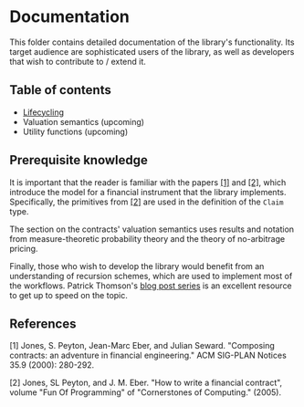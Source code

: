 # Documentation

This folder contains detailed documentation of the library's functionality. Its target audience are sophisticated users of the library, as well as developers that wish to contribute to / extend it.

## Table of contents

- [Lifecycling](./Lifecycling.md)
- Valuation semantics (upcoming)
- Utility functions (upcoming)

## Prerequisite knowledge

It is important that the reader is familiar with the papers [[1]](#1) and [[2]](#2), which introduce the model for a financial instrument that the library implements. Specifically, the primitives from [[2]](#2) are used in the definition of the `Claim` type.

The section on the contracts' valuation semantics uses results and notation from measure-theoretic probability theory and the theory of no-arbitrage pricing.

Finally, those who wish to develop the library would benefit from an understanding of recursion schemes, which are used to implement most of the workflows. Patrick Thomson's [blog post series](https://blog.sumtypeofway.com/posts/introduction-to-recursion-schemes.html) is an excellent resource to get up to speed on the topic.

## References

<a id="1">[1]</a>
Jones, S. Peyton, Jean-Marc Eber, and Julian Seward.
"Composing contracts: an adventure in financial engineering."
ACM SIG-PLAN Notices 35.9 (2000): 280-292.

<a id="2">[2]</a>
Jones, SL Peyton, and J. M. Eber.
"How to write a financial contract",
volume "Fun Of Programming" of "Cornerstones of Computing." (2005).
